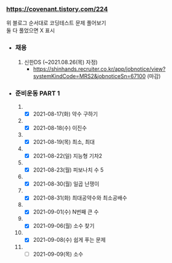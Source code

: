 ### https://covenant.tistory.com/224  

위 블로그 순서대로 코딩테스트 문제 풀어보기  
둘 다 풀었으면 X 표시

- ### 채용
   1. 신한DS (~2021.08.26(목) 자정)  
      - https://shinhands.recruiter.co.kr/app/jobnotice/view?systemKindCode=MRS2&jobnoticeSn=67100 (마감)

- ### 준비운동 PART 1
   1. - [x] 2021-08-17(화) 약수 구하기
   2. - [x] 2021-08-18(수) 이진수          
   3. - [x] 2021-08-19(목) 최소, 최대     
   4. - [x] 2021-08-22(일) 지능형 기차2
   5. - [x] 2021-08-23(월) 피보나치 수 5
   6. - [x] 2021-08-30(월) 일곱 난쟁이
   7. - [x] 2021-08-31(화) 최대공약수와 최소공배수  
   8. - [x] 2021-09-01(수) N번째 큰 수
   9. - [x] 2021-09-06(월) 소수 찾기
   10. - [x] 2021-09-08(수) 쉽게 푸는 문제      
   11. - [ ] 2021-09-09(목) 소수
